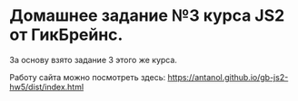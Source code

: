 # Домашнее задание №3 курса JS2 от ГикБрейнс.
За основу взято задание 3 этого же курса.

Работу сайта можно посмотреть здесь:
    https://antanol.github.io/gb-js2-hw5/dist/index.html

